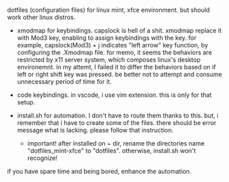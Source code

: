 dotfiles (configuration files) for linux mint, xfce environment. but should work other linux distros.
* xmodmap for keybindings.
  capslock is hell of a shit. xmodmap replace it with Mod3 key, enabling to assign keybindings with the key.
  for example, capslock(Mod3) + j indicates "left arrow" key function, by configuring the .Xmodmap file.
    for memo, it seems the behaviors are restricted by x11 server system, which composes linux's desktop environemnt. in my attemt, I failed it to differ the behaviors based on if left or right shift key was pressed.
    be better not to attempt and consume unnecessary period of time for it.
  
* code keybindings.
  in vscode, i use vim extension. this is only for that setup.
  
* install.sh for automation.
  I don't have to route them thanks to this. but, i remember that i have to create some of the files. there should be error message what is lacking. please follow that instruction.
  - important!
    after installed on ~ dir, rename the directories name "dotfiles_mint-xfce" to "dotfiles". otherwise, install.sh won't recognize!

if you have spare time and being bored, enhance the automation.
